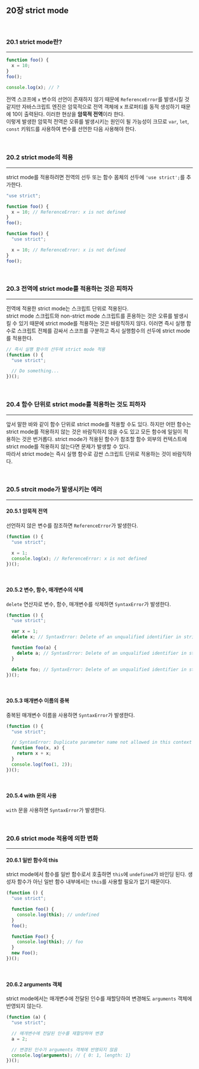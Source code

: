 ## 20장 strict mode

<br>

### 20.1 strict mode란?

---

```js
function foo() {
  x = 10;
}
foo();

console.log(x); // ?
```

전역 스코프에 `x` 변수의 선언이 존재하지 않기 때문에 `ReferenceError`를 발생시킬 것 같지만 자바스크립트 엔진은 암묵적으로 전역 객체에 x 프로퍼티를 동적 생성하기 때문에 10이 출력된다. 이러한 현상을 **암묵적 전역**이라 한다.<br>
이렇게 발생한 암묵적 전역은 오류를 발생시키는 원인이 될 가능성이 크므로 `var`, `let`, `const` 키워드를 사용하여 변수를 선언한 다음 사용해야 한다.

<br>

### 20.2 strict mode의 적용

---

strict mode를 적용하려면 전역의 선두 또는 함수 몸체의 선두에 `'use strict';`를 추가한다.

```js
"use strict";

function foo() {
  x = 10; // ReferenceError: x is not defined
}
foo();
```

```js
function foo() {
  "use strict";

  x = 10; // ReferenceError: x is not defined
}
foo();
```

<br>

### 20.3 전역에 strict mode를 적용하는 것은 피하자

---

전역에 적용한 strict mode는 스크립트 단위로 적용된다.<br>
strict mode 스크립트와 non-strict mode 스크립트를 혼용하는 것은 오류를 발생시킬 수 있기 때문에 strict mode를 적용하는 것은 바람직하지 않다.
이러면 즉시 실행 함수로 스크립트 전체를 감싸서 스코프를 구분하고 즉시 실행함수의 선두에 strict mode를 적용한다.

```javascript
// 즉시 실행 함수의 선두에 strict mode 적용
(function () {
  "use strict";

  // Do something...
})();
```

<br>

### 20.4 함수 단위로 strict mode를 적용하는 것도 피하자

---

앞서 말한 바와 같이 함수 단위로 strict mode를 적용할 수도 있다. 하지만 어떤 함수는 strict mode를 적용하지 않는 것은 바람직하지 않을 수도 있고 모든 함수에 일일이 적용하는 것은 번거롭다. strict mode가 적용된 함수가 참조할 함수 외부의 컨텍스트에 strict mode를 적용하지 않는다면 문제가 발생할 수 있다.<br>
따라서 strict mode는 즉시 실행 함수로 감싼 스크립트 단위로 적용하는 것이 바람직하다.

<br>

### 20.5 strcit mode가 발생시키는 에러

---

#### 20.5.1 암묵적 전역

선언하지 않은 변수를 참조하면 `ReferenceError`가 발생한다.

```js
(function () {
  "use strict";

  x = 1;
  console.log(x); // ReferenceError: x is not defined
})();
```

<br>

#### 20.5.2 변수, 함수, 매개변수의 삭제

`delete` 연산자로 변수, 함수, 매개변수를 삭제하면 `SyntaxError`가 발생한다.

```js
(function () {
  "use strict";

  var x = 1;
  delete x; // SyntaxError: Delete of an unqualified identifier in strict mode.

  function foo(a) {
    delete a; // SyntaxError: Delete of an unqualified identifier in strict mode.
  }

  delete foo; // SyntaxError: Delete of an unqualified identifier in strict mode.
})();
```

<br>

#### 20.5.3 매개변수 이름의 중복

중복된 매개변수 이름을 사용하면 `SyntaxError`가 발생한다.

```js
(function () {
  "use strict";

  // SyntaxError: Duplicate parameter name not allowed in this context
  function foo(x, x) {
    return x + x;
  }
  console.log(foo(1, 2));
})();
```

<br>

#### 20.5.4 with 문의 사용

`with` 문을 사용하면 `SyntaxError`가 발생한다.

<br>

### 20.6 strict mode 적용에 의한 변화

---

#### 20.6.1 일반 함수의 this

strict mode에서 함수를 일반 함수로서 호출하면 `this`에 `undefined`가 바인딩 된다.
생성자 함수가 아닌 일반 함수 내부에서는 `this`를 사용할 필요가 없기 때문이다.

```js
(function () {
  "use strict";

  function foo() {
    console.log(this); // undefined
  }
  foo();

  function Foo() {
    console.log(this); // foo
  }
  new Foo();
})();
```

<br>

#### 20.6.2 arguments 객체

strict mode에서는 매개변수에 전달된 인수를 재할당하여 변경해도 `arguments` 객체에 반영되지 않는다.

```js
(function (a) {
  "use strict";

  // 매개변수에 전달된 인수를 재할당하여 변경
  a = 2;

  // 변경된 인수가 arguments 객체에 반영되지 않음
  console.log(arguments); // { 0: 1, length: 1}
})();
```
